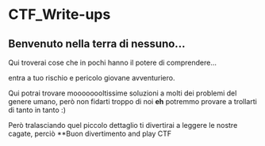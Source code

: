 # CTF_Write-ups

## Benvenuto nella terra di nessuno...

Qui troverai cose che in pochi hanno il potere di comprendere...

entra a tuo rischio e pericolo giovane avventuriero.

Qui potrai trovare moooooooltissime soluzioni a molti dei problemi del genere umano, però non fidarti troppo di noi **eh** potremmo provare a trollarti di tanto in tanto :)

Però tralasciando quel piccolo dettaglio ti divertirai a leggere le nostre cagate, perciò **Buon divertimento and play CTF 
